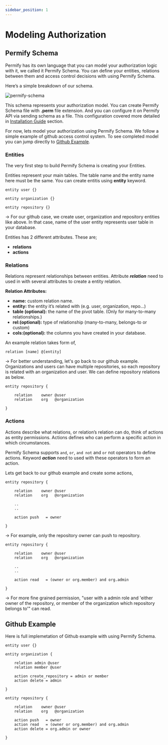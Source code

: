 ```yaml
---
sidebar_position: 1
---
```

# Modeling Authorization 

## Permify Schema

Permify has its own language that you can model your authorization logic with it, we called it Permify Schema. You can 
define your entities, relations between them and access control decisions with using Permify Schema. 

Here’s a simple breakdown of our schema.

![permify-schema](https://user-images.githubusercontent.com/34595361/183866396-9d2850fc-043f-4254-aa4c-ee2c4172afb8.png)

This schema represents your authorization model. You can create Permify Schema file with **.perm** file extension. And you can configure it on Permify API via sending schema as a file. This configuration covered more detailed in [Installation Guide] section. 

[Installation Guide]:  /docs/Installation#configuring-schema-on-permify

For now, lets model your authorization using Permify Schema. We follow a simple example of github access control system. To see completed model you can jump directly to [Github Example](#github-example). 

### Entities

The very first step to build Permify Schema is creating your Entities.

Entities represent your main tables. The table name and the entity name here must be the same. 
You can create entitis using **entity** keyword.

```perm
entity user {}

entity organization {}

entity repository {} 
```

→ For our github case, we create user, organization and repository entities like above. In that case, name of the user entity represents user table in your database.

Entities has 2 different attributes. These are;

- **relations**
- **actions**

### Relations

Relations represent relationships between entities. Attribute ***relation*** need to used in with several attributes to create a entity relation.

**Relation Attributes:**

- **name:** custom relation name.
- **entity:** the entity it’s related with (e.g. user, organization, repo…)
- **table (optional):** the name of the pivot table. (Only for many-to-many relationships.)
- **rel:(optional):** type of relationship (many-to-many, belongs-to or custom)
- **cols:(optional):** the columns you have created in your database.

An example relation takes form of,

```
relation [name] @[entity] 
```

→ For better understanding, let's go back to our github example. Organizations and users can have multiple repositories,
so each repository is related with an organization and user. We can define repository relations as below.

```perm
entity repository {

    relation    owner @user         
    relation    org   @organization   

}
```

### Actions

Actions describe what relations, or relation’s relation can do, think of actions as entity permissions. Actions
defines who can perform a specific action in which circumstances.

Permify Schema supports ``and``, ``or``, ``and not`` and ``or`` not operators to define actions. Keyword ***action*** need to 
used with these operators to form an action.

Lets get back to our github example and create some actions,

```perm
entity repository {

    relation    owner @user         
    relation    org   @organization      
    
    ..
    ..

    action push   = owner

}
```

→ For example, only the repository owner can push to
repository.

```
entity repository {

    relation    owner @user         
    relation    org   @organization 

    ..
    ..

    action read   = (owner or org.member) and org.admin

}
```

→ For more fine grained permission, "user with a admin role and 'either owner of the repository, or member of the organization which repository belongs to'"
can read.

## Github Example 

Here is full implemetation of Github example with using Permify Schema.

```perm
entity user {} 

entity organization {

    relation admin @user     
    relation member @user   

    action create_repository = admin or member
    action delete = admin

} 

entity repository {

    relation    owner @user        
    relation    org   @organization    

    action push   = owner 
    action read   = (owner or org.member) and org.admin
    action delete = org.admin or owner

} 
```

